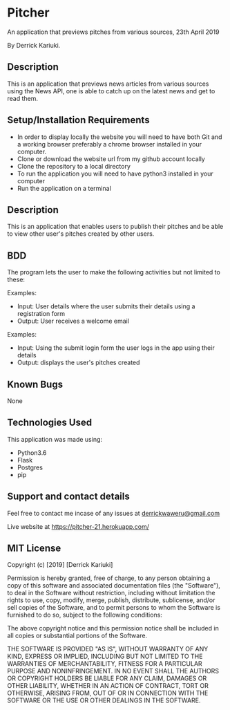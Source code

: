 # Pitcher
An application that previews pitches from various sources, 23th April 2019

By Derrick Kariuki.
## Description
This is an application that previews news articles from various sources using the News API, one is able to catch up on the latest news and get to read them.

## Setup/Installation Requirements
* In order to display locally the website you will need to have both Git and a working browser preferably a chrome browser installed in your computer.
* Clone or download the website url from my github account locally
* Clone the repository to a local directory
* To run the application you will need to have python3 installed in your computer
* Run the application on a terminal


## Description
This is an application that enables users to publish their pitches and be able to view other user's pitches created by other users.

## BDD
The program lets the user to make the following activities but not limited to these: 

Examples:
* Input: User details where the user submits their details using a registration form
* Output: User receives a welcome email

Examples:
* Input: Using the submit login form the user logs in the app using their details  
* Output: displays the user's pitches created

## Known Bugs
None

## Technologies Used
This application was made using:
* Python3.6
* Flask
* Postgres
* pip

## Support and contact details
Feel free to contact me incase of any issues at derrickwaweru@gmail.com

Live website at https://pitcher-21.herokuapp.com/

## MIT License

Copyright (c) [2019] [Derrick Kariuki]

Permission is hereby granted, free of charge, to any person obtaining a copy
of this software and associated documentation files (the "Software"), to deal
in the Software without restriction, including without limitation the rights
to use, copy, modify, merge, publish, distribute, sublicense, and/or sell
copies of the Software, and to permit persons to whom the Software is
furnished to do so, subject to the following conditions:

The above copyright notice and this permission notice shall be included in all
copies or substantial portions of the Software.

THE SOFTWARE IS PROVIDED "AS IS", WITHOUT WARRANTY OF ANY KIND, EXPRESS OR
IMPLIED, INCLUDING BUT NOT LIMITED TO THE WARRANTIES OF MERCHANTABILITY,
FITNESS FOR A PARTICULAR PURPOSE AND NONINFRINGEMENT. IN NO EVENT SHALL THE
AUTHORS OR COPYRIGHT HOLDERS BE LIABLE FOR ANY CLAIM, DAMAGES OR OTHER
LIABILITY, WHETHER IN AN ACTION OF CONTRACT, TORT OR OTHERWISE, ARISING FROM,
OUT OF OR IN CONNECTION WITH THE SOFTWARE OR THE USE OR OTHER DEALINGS IN THE
SOFTWARE.
